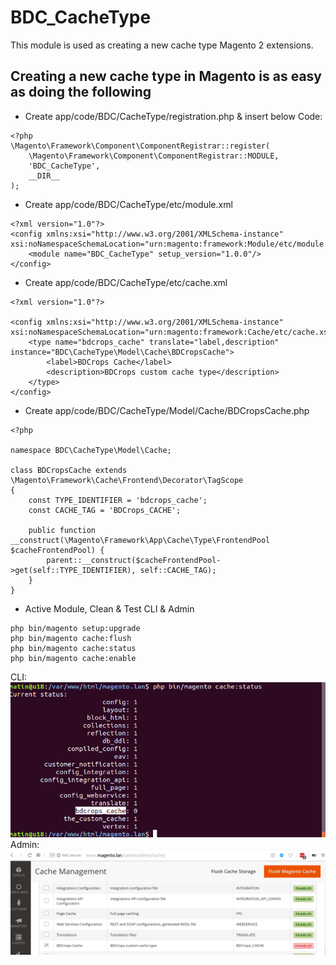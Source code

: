 # BDC_CacheType

This module is used as creating a new cache type Magento 2 extensions.



## Creating a new cache type in Magento is as easy as doing the following

- Create app/code/BDC/CacheType/registration.php & insert below Code:
```
<?php
\Magento\Framework\Component\ComponentRegistrar::register(
    \Magento\Framework\Component\ComponentRegistrar::MODULE,
    'BDC_CacheType',
    __DIR__
);

```
- Create app/code/BDC/CacheType/etc/module.xml
```
<?xml version="1.0"?>
<config xmlns:xsi="http://www.w3.org/2001/XMLSchema-instance" xsi:noNamespaceSchemaLocation="urn:magento:framework:Module/etc/module.xsd">
    <module name="BDC_CacheType" setup_version="1.0.0"/>
</config>

```
- Create app/code/BDC/CacheType/etc/cache.xml

```
<?xml version="1.0"?>

<config xmlns:xsi="http://www.w3.org/2001/XMLSchema-instance" xsi:noNamespaceSchemaLocation="urn:magento:framework:Cache/etc/cache.xsd">
    <type name="bdcrops_cache" translate="label,description" instance="BDC\CacheType\Model\Cache\BDCropsCache">
        <label>BDCrops Cache</label>
        <description>BDCrops custom cache type</description>
    </type>
</config>

```

- Create app/code/BDC/CacheType/Model/Cache/BDCropsCache.php
```
<?php

namespace BDC\CacheType\Model\Cache;

class BDCropsCache extends \Magento\Framework\Cache\Frontend\Decorator\TagScope
{
    const TYPE_IDENTIFIER = 'bdcrops_cache';
    const CACHE_TAG = 'BDCrops_CACHE';

    public function __construct(\Magento\Framework\App\Cache\Type\FrontendPool $cacheFrontendPool) {
        parent::__construct($cacheFrontendPool->get(self::TYPE_IDENTIFIER), self::CACHE_TAG);
    }
}

```
- Active Module, Clean & Test CLI & Admin
```
php bin/magento setup:upgrade
php bin/magento cache:flush
php bin/magento cache:status
php bin/magento cache:enable

```


CLI:
![](docs/CacheStatusCli.png)
Admin:
![](docs/CacheStatusAdmin.png)
